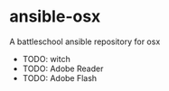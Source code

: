 ansible-osx
===========

A battleschool ansible repository for osx

- TODO: witch
- TODO: Adobe Reader
- TODO: Adobe Flash
